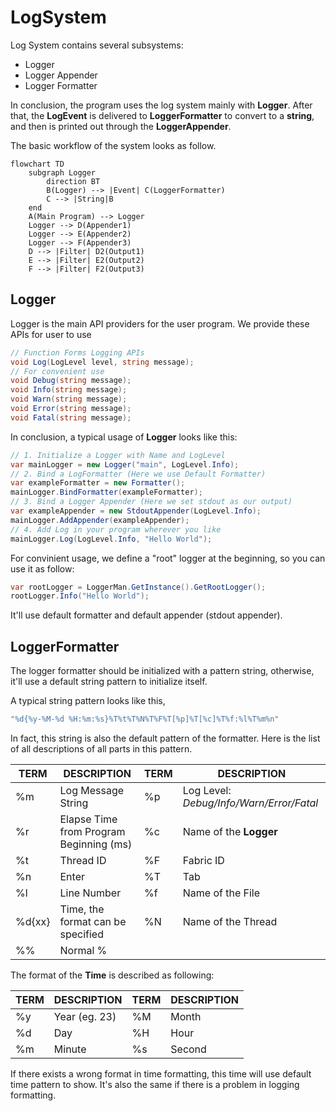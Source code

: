 # LogSystem

Log System contains several subsystems:
+ Logger
+ Logger Appender
+ Logger Formatter

In conclusion, the program uses the log system mainly with **Logger**. After that, the **LogEvent** is delivered to **LoggerFormatter** to convert to a **string**, and then is printed out through the **LoggerAppender**.

The basic workflow of the system looks as follow.
```mermaid
flowchart TD
    subgraph Logger
        direction BT
        B(Logger) --> |Event| C(LoggerFormatter)
        C --> |String|B
    end
    A(Main Program) --> Logger
    Logger --> D(Appender1)
    Logger --> E(Appender2)
    Logger --> F(Appender3)
    D --> |Filter| D2(Output1)
    E --> |Filter| E2(Output2)
    F --> |Filter| F2(Output3)
```

## Logger
Logger is the main API providers for the user program. We provide these APIs for user to use
```csharp
// Function Forms Logging APIs
void Log(LogLevel level, string message);
// For convenient use
void Debug(string message);
void Info(string message);
void Warn(string message);
void Error(string message);
void Fatal(string message);
```
In conclusion, a typical usage of **Logger** looks like this:
```csharp
// 1. Initialize a Logger with Name and LogLevel
var mainLogger = new Logger("main", LogLevel.Info);
// 2. Bind a LogFormatter (Here we use Default Formatter)
var exampleFormatter = new Formatter();
mainLogger.BindFormatter(exampleFormatter);
// 3. Bind a Logger Appender (Here we set stdout as our output)
var exampleAppender = new StdoutAppender(LogLevel.Info);
mainLogger.AddAppender(exampleAppender);
// 4. Add Log in your program wherever you like
mainLogger.Log(LogLevel.Info, "Hello World");
```

For convinient usage, we define a "root" logger at the beginning, so you can use it as follow:

```csharp
var rootLogger = LoggerMan.GetInstance().GetRootLogger();
rootLogger.Info("Hello World");
```

It'll use default formatter and default appender (stdout appender).

## LoggerFormatter

The logger formatter should be initialized with a pattern string, otherwise, it'll use a default string pattern to initialize itself.

A typical string pattern looks like this,
```csharp
"%d{%y-%M-%d %H:%m:%s}%T%t%T%N%T%F%T[%p]%T[%c]%T%f:%l%T%m%n"
```
In fact, this string is also the default pattern of the formatter. Here is the list of all descriptions of all parts in this pattern.

| TERM   | DESCRIPTION                             | TERM | DESCRIPTION                              |
| ------ | --------------------------------------- | ---- | ---------------------------------------- |
| %m     | Log Message String                      | %p   | Log Level: *Debug/Info/Warn/Error/Fatal* |
| %r     | Elapse Time from Program Beginning (ms) | %c   | Name of the **Logger**                   |
| %t     | Thread ID                               | %F   | Fabric ID                                |
| %n     | Enter                                   | %T   | Tab                                      |
| %l     | Line Number                             | %f   | Name of the File                         |
| %d{xx} | Time, the format can be specified       | %N   | Name of the Thread                       |
| %%     | Normal %                                |      |                                          |

The format of the **Time** is described as following:

| TERM | DESCRIPTION   | TERM | DESCRIPTION |
| ---- | ------------- | ---- | ----------- |
| %y   | Year (eg. 23) | %M   | Month       |
| %d   | Day           | %H   | Hour        |
| %m   | Minute        | %s   | Second      |

If there exists a wrong format in time formatting, this time will use default time pattern to show. It's also the same if there is a problem in logging formatting.
